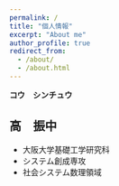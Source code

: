 ```yaml
---
permalink: /
title: "個人情報"
excerpt: "About me"
author_profile: true
redirect_from: 
  - /about/
  - /about.html
---
```


**コウ　シンチュウ**

## 高　振中

- 大阪大学基礎工学研究科
- システム創成専攻
- 社会システム数理領域
